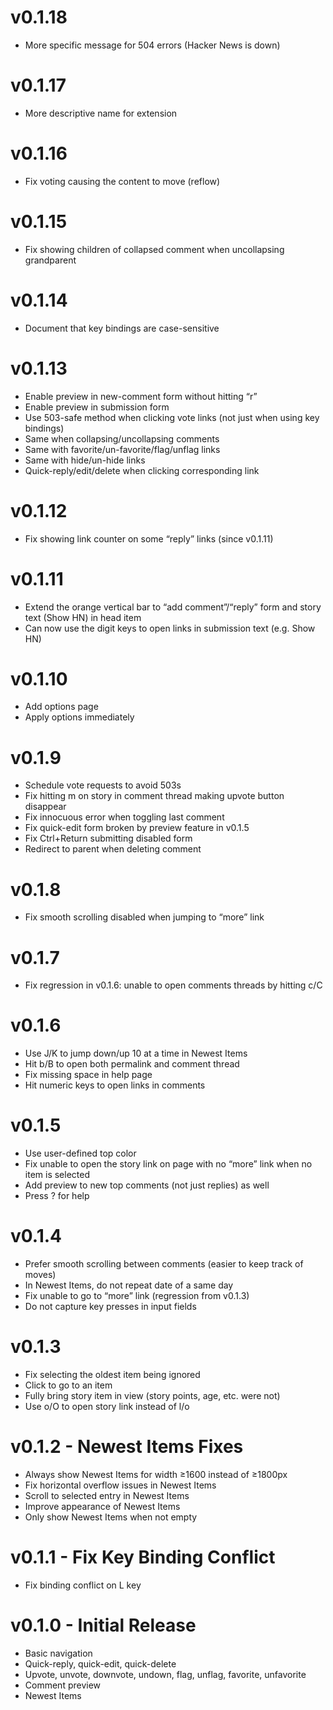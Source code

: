 # v0.1.18

- More specific message for 504 errors (Hacker News is down)

# v0.1.17

- More descriptive name for extension

# v0.1.16

- Fix voting causing the content to move (reflow)

# v0.1.15

- Fix showing children of collapsed comment when uncollapsing grandparent

# v0.1.14

- Document that key bindings are case-sensitive

# v0.1.13

- Enable preview in new-comment form without hitting “r”
- Enable preview in submission form
- Use 503-safe method when clicking vote links (not just when using key bindings)
- Same when collapsing/uncollapsing comments
- Same with favorite/un-favorite/flag/unflag links
- Same with hide/un-hide links
- Quick-reply/edit/delete when clicking corresponding link

# v0.1.12

- Fix showing link counter on some “reply” links (since v0.1.11)

# v0.1.11

- Extend the orange vertical bar to “add comment”/“reply” form and story text (Show HN) in head item
- Can now use the digit keys to open links in submission text (e.g. Show HN)

# v0.1.10

- Add options page
- Apply options immediately

# v0.1.9

- Schedule vote requests to avoid 503s
- Fix hitting m on story in comment thread making upvote button disappear
- Fix innocuous error when toggling last comment
- Fix quick-edit form broken by preview feature in v0.1.5
- Fix Ctrl+Return submitting disabled form
- Redirect to parent when deleting comment

# v0.1.8

- Fix smooth scrolling disabled when jumping to “more” link

# v0.1.7

- Fix regression in v0.1.6: unable to open comments threads by hitting c/C

# v0.1.6

- Use J/K to jump down/up 10 at a time in Newest Items
- Hit b/B to open both permalink and comment thread
- Fix missing space in help page
- Hit numeric keys to open links in comments

# v0.1.5

- Use user-defined top color
- Fix unable to open the story link on page with no “more” link when no item is selected
- Add preview to new top comments (not just replies) as well
- Press ? for help

# v0.1.4

- Prefer smooth scrolling between comments (easier to keep track of moves)
- In Newest Items, do not repeat date of a same day
- Fix unable to go to “more” link (regression from v0.1.3)
- Do not capture key presses in input fields

# v0.1.3

- Fix selecting the oldest item being ignored
- Click to go to an item
- Fully bring story item in view (story points, age, etc. were not)
- Use o/O to open story link instead of l/o

# v0.1.2 - Newest Items Fixes

- Always show Newest Items for width ≥1600 instead of ≥1800px
- Fix horizontal overflow issues in Newest Items
- Scroll to selected entry in Newest Items
- Improve appearance of Newest Items
- Only show Newest Items when not empty

# v0.1.1 - Fix Key Binding Conflict

- Fix binding conflict on L key

# v0.1.0 - Initial Release

- Basic navigation
- Quick-reply, quick-edit, quick-delete
- Upvote, unvote, downvote, undown, flag, unflag, favorite, unfavorite
- Comment preview
- Newest Items
